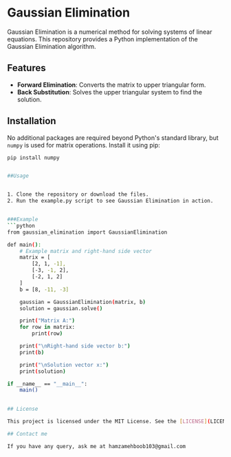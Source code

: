 # Gaussian Elimination

Gaussian Elimination is a numerical method for solving systems of linear equations. This repository provides a Python implementation of the Gaussian Elimination algorithm.

## Features

- **Forward Elimination**: Converts the matrix to upper triangular form.
- **Back Substitution**: Solves the upper triangular system to find the solution.

## Installation

No additional packages are required beyond Python's standard library, but `numpy` is used for matrix operations. Install it using pip:

```bash
pip install numpy


##Usage


1. Clone the repository or download the files.
2. Run the example.py script to see Gaussian Elimination in action.


###Example
```python
from gaussian_elimination import GaussianElimination

def main():
    # Example matrix and right-hand side vector
    matrix = [
        [2, 1, -1],
        [-3, -1, 2],
        [-2, 1, 2]
    ]
    b = [8, -11, -3]

    gaussian = GaussianElimination(matrix, b)
    solution = gaussian.solve()

    print("Matrix A:")
    for row in matrix:
        print(row)

    print("\nRight-hand side vector b:")
    print(b)

    print("\nSolution vector x:")
    print(solution)

if __name__ == "__main__":
    main()

    
## License

This project is licensed under the MIT License. See the [LICENSE](LICENSE) file for details.

## Contact me

If you have any query, ask me at hamzamehboob103@gmail.com